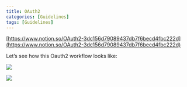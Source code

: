 ```yaml
---
title: OAuth2
categories: [Guidelines]
tags: [Guidelines]
---
```


[https://www.notion.so/OAuth2-3dc156d79089437db7f6becd4fbc222d](https://www.notion.so/OAuth2-3dc156d79089437db7f6becd4fbc222d)


Let’s see how this Oauth2 workflow looks like:


![](https://prod-files-secure.s3.us-west-2.amazonaws.com/9960fb2a-b75e-4bea-a8f9-b00925db1215/3bce41e0-99e8-4ebd-9701-e2bc9cbb79a2/Untitled.png?X-Amz-Algorithm=AWS4-HMAC-SHA256&X-Amz-Content-Sha256=UNSIGNED-PAYLOAD&X-Amz-Credential=ASIAZI2LB466YHJS3NSL%2F20250516%2Fus-west-2%2Fs3%2Faws4_request&X-Amz-Date=20250516T202523Z&X-Amz-Expires=3600&X-Amz-Security-Token=IQoJb3JpZ2luX2VjEJP%2F%2F%2F%2F%2F%2F%2F%2F%2F%2FwEaCXVzLXdlc3QtMiJGMEQCIAMmWqgPQICYkGy9u9ZoNZOD8W1AmMlp0E%2B74EYAwaO1AiBzm6E36sANzi%2BsJry2mrx5rXjVZ%2FE6WlffZPEgj0SNOSr%2FAwhMEAAaDDYzNzQyMzE4MzgwNSIMfqE6ag2AOh5WOftiKtwDd13JJCmmTTZfU8hwA%2Bf2NjWgcSJq%2B2VjsDm%2BGv5B63cOOMoAvYyiIhVru4B%2F9R2A1f73SVAH3FQ9Owv9S87sMiUmEvpZZJwZ2%2BO3sUOTwi9HIn%2B%2Fntb%2BQ3OZuo%2B%2FIxfITdklXchaVAVkMPTHzfa4SypOE0RMKU5IhsweXVbvNxroIfTgWLH1NYr%2FDNhpKcwBAkSmhU1uX5pXQ5Ky4RE9elqjrPQiGWhNgZ4k4Lknrb3GvEy14Ag4hkDM%2BYoNDy13GgJuVa5KCkteoJ9mQIvTJRU%2Fg4OD5zGc9XtKjiFqE5PZMuVINgPtPjj09Dy8EkSlKcejF9gKL75nkN6rJr4%2FxEMtgNo7HIlfgnGCDbioSKLk4IvUUSbtb%2BIkA7UgVMkxh2g0F32zI1LitZhv5gWcaW7qd%2By7dT9wOFYH9sNfRjJ66DULjDzvK7vlT5lDPlv85QnjcgaMO4H%2BAPJW8qix3SBuPt2X0ljAn2P0d8yEpxKdC4zWXpK7p%2Fzcvdqy5mAcSMxSHXT%2FWLeVNvESUXT1i3F%2BJljYhXtmHyPABhMJSjqSCUEQevheNiFvOOh0GmhPQZ%2BcMJQ6wPRPKY3kYWcEdC%2Fh6xD1jitbI3cS2mM6pvlKKYKFwO%2FNzpebh%2Bkw9pCewQY6pgEpibl4kYLmIb9R2w6voKdarP525EZfzNwqjL28FtbaZtHC03UqYNU7yRmGuOIU93RqWv63BJ%2FO6VDHsOAJyhQGzzZbn0rG7qMgG7mfeLwYI8kB98%2F0Qw%2Fa5S7UEtzoCp%2FgYi%2FFUjPODTmNiaRvm0apmwCj3aLW1zoRenlvZtx2NyVECBh9hWkLffu4GSJ%2BdnOFssyiLDL%2BU17axNJ3QR0Jsm0g19LU&X-Amz-Signature=c19ce2c199480cebca09c8028726bce70b74be30fe0c90232333072064b98a8d&X-Amz-SignedHeaders=host&x-id=GetObject)


![](https://prod-files-secure.s3.us-west-2.amazonaws.com/9960fb2a-b75e-4bea-a8f9-b00925db1215/27d32b66-de43-41de-80f7-7edb81d1190f/Untitled.png?X-Amz-Algorithm=AWS4-HMAC-SHA256&X-Amz-Content-Sha256=UNSIGNED-PAYLOAD&X-Amz-Credential=ASIAZI2LB466YHJS3NSL%2F20250516%2Fus-west-2%2Fs3%2Faws4_request&X-Amz-Date=20250516T202523Z&X-Amz-Expires=3600&X-Amz-Security-Token=IQoJb3JpZ2luX2VjEJP%2F%2F%2F%2F%2F%2F%2F%2F%2F%2FwEaCXVzLXdlc3QtMiJGMEQCIAMmWqgPQICYkGy9u9ZoNZOD8W1AmMlp0E%2B74EYAwaO1AiBzm6E36sANzi%2BsJry2mrx5rXjVZ%2FE6WlffZPEgj0SNOSr%2FAwhMEAAaDDYzNzQyMzE4MzgwNSIMfqE6ag2AOh5WOftiKtwDd13JJCmmTTZfU8hwA%2Bf2NjWgcSJq%2B2VjsDm%2BGv5B63cOOMoAvYyiIhVru4B%2F9R2A1f73SVAH3FQ9Owv9S87sMiUmEvpZZJwZ2%2BO3sUOTwi9HIn%2B%2Fntb%2BQ3OZuo%2B%2FIxfITdklXchaVAVkMPTHzfa4SypOE0RMKU5IhsweXVbvNxroIfTgWLH1NYr%2FDNhpKcwBAkSmhU1uX5pXQ5Ky4RE9elqjrPQiGWhNgZ4k4Lknrb3GvEy14Ag4hkDM%2BYoNDy13GgJuVa5KCkteoJ9mQIvTJRU%2Fg4OD5zGc9XtKjiFqE5PZMuVINgPtPjj09Dy8EkSlKcejF9gKL75nkN6rJr4%2FxEMtgNo7HIlfgnGCDbioSKLk4IvUUSbtb%2BIkA7UgVMkxh2g0F32zI1LitZhv5gWcaW7qd%2By7dT9wOFYH9sNfRjJ66DULjDzvK7vlT5lDPlv85QnjcgaMO4H%2BAPJW8qix3SBuPt2X0ljAn2P0d8yEpxKdC4zWXpK7p%2Fzcvdqy5mAcSMxSHXT%2FWLeVNvESUXT1i3F%2BJljYhXtmHyPABhMJSjqSCUEQevheNiFvOOh0GmhPQZ%2BcMJQ6wPRPKY3kYWcEdC%2Fh6xD1jitbI3cS2mM6pvlKKYKFwO%2FNzpebh%2Bkw9pCewQY6pgEpibl4kYLmIb9R2w6voKdarP525EZfzNwqjL28FtbaZtHC03UqYNU7yRmGuOIU93RqWv63BJ%2FO6VDHsOAJyhQGzzZbn0rG7qMgG7mfeLwYI8kB98%2F0Qw%2Fa5S7UEtzoCp%2FgYi%2FFUjPODTmNiaRvm0apmwCj3aLW1zoRenlvZtx2NyVECBh9hWkLffu4GSJ%2BdnOFssyiLDL%2BU17axNJ3QR0Jsm0g19LU&X-Amz-Signature=747befa8995509788297620209936e192a09e66e41a83caabad554230abd1d43&X-Amz-SignedHeaders=host&x-id=GetObject)

